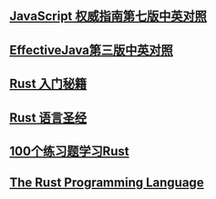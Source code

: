 ## [JavaScript 权威指南第七版中英对照](./JavaScript/menu.md)  

## [EffectiveJava第三版中英对照](EffectiveJava/menu.md)

## [Rust 入门秘籍](https://rust-book.junmajinlong.com/)  

## [Rust 语言圣经](https://course.rs/)  

## [100个练习题学习Rust](https://colobu.com/rust100)  

## [The Rust Programming Language](https://doc.rust-lang.org/book/title-page.html)  
